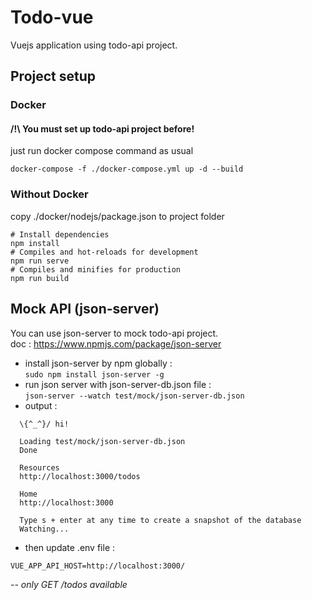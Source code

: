 # Todo-vue
Vuejs application using todo-api project.  
## Project setup
### Docker
#### /!\ You must set up todo-api project before!
just run docker compose command as usual
```
docker-compose -f ./docker-compose.yml up -d --build
```
### Without Docker
copy ./docker/nodejs/package.json to project folder
```
# Install dependencies
npm install
# Compiles and hot-reloads for development
npm run serve
# Compiles and minifies for production
npm run build 
```
## Mock API (json-server)
You can use json-server to mock todo-api project.  
doc : https://www.npmjs.com/package/json-server  
- install json-server by npm globally :  
`sudo npm install json-server -g`  
- run json server with json-server-db.json file :  
`json-server --watch test/mock/json-server-db.json`  
- output :
```
  \{^_^}/ hi!

  Loading test/mock/json-server-db.json
  Done

  Resources
  http://localhost:3000/todos

  Home
  http://localhost:3000

  Type s + enter at any time to create a snapshot of the database
  Watching...
```
- then update .env file :
```
VUE_APP_API_HOST=http://localhost:3000/
```
_-- only GET /todos available_